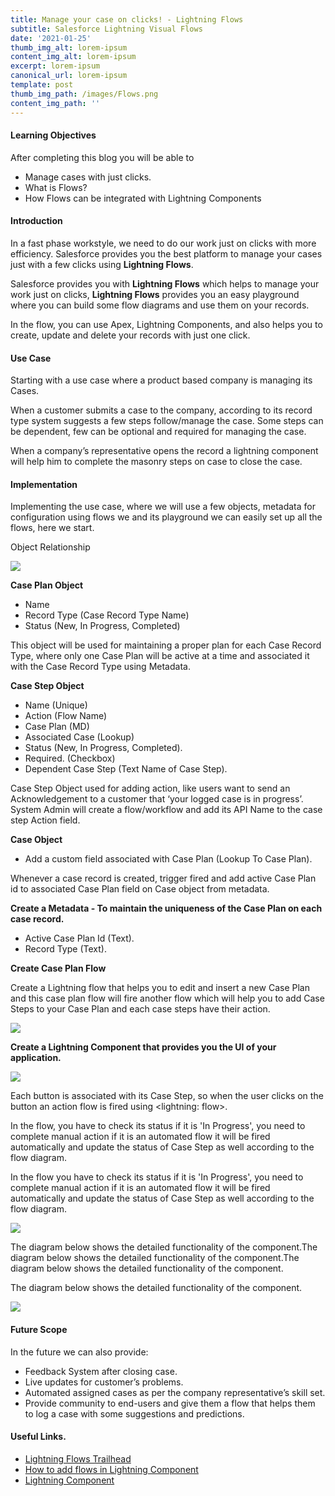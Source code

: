 ```yaml
---
title: Manage your case on clicks! - Lightning Flows
subtitle: Salesforce Lightning Visual Flows
date: '2021-01-25'
thumb_img_alt: lorem-ipsum
content_img_alt: lorem-ipsum
excerpt: lorem-ipsum
canonical_url: lorem-ipsum
template: post
thumb_img_path: /images/Flows.png
content_img_path: ''
---
```

#### **Learning Objectives**

After completing this blog you will be able to

* Manage cases with just clicks.
* What is Flows?
* How Flows can be integrated with Lightning Components

#### **Introduction**

In a fast phase workstyle, we need to do our work just on clicks with more efficiency. Salesforce provides you the best platform to manage your cases just with a few clicks using **Lightning Flows**.

Salesforce provides you with **Lightning Flows** which helps to manage your work just on clicks, **Lightning Flows** provides you an easy playground where you can build some flow diagrams and use them on your records.

In the flow, you can use Apex, Lightning Components, and also helps you to create, update and delete your records with just one click.

#### **Use Case**

Starting with a use case where a product based company is managing its Cases.

When a customer submits a case to the company, according to its record type system suggests a few steps follow/manage the case. Some steps can be dependent, few can be optional and required for managing the case.

When a company’s representative opens the record a lightning component will help him to complete the masonry steps on case to close the case.

#### **Implementation**

Implementing the use case, where we will use a few objects, metadata for configuration using flows we and its playground we can easily set up all the flows, here we start.

Object Relationship

![](/images/object-flow-diagram.jpeg)

**Case Plan Object**

* Name
* Record Type (Case Record Type Name)
* Status (New, In Progress, Completed)

This object will be used for maintaining a proper plan for each Case Record Type, where only one Case Plan will be active at a time and associated it with the Case Record Type using Metadata.

**Case Step Object**

* Name (Unique)
* Action (Flow Name)
* Case Plan (MD)
* Associated Case (Lookup)
* Status (New, In Progress, Completed).
* Required. (Checkbox)
* Dependent Case Step (Text Name of Case Step).

Case Step Object used for adding action, like users want to send an Acknowledgement to a customer that ‘your logged case is in progress’. System Admin will create a flow/workflow and add its API Name to the case step Action field.

**Case Object**

* Add a custom field associated with Case Plan (Lookup To Case Plan).

Whenever a case record is created, trigger fired and add active Case Plan id to associated Case Plan field on Case object from metadata.

**Create a Metadata - To maintain the uniqueness of the Case Plan on each case record.**

* Active Case Plan Id (Text).
* Record Type (Text).

**Create Case Plan Flow**

Create a Lightning flow that helps you to edit and insert a new Case Plan and this case plan flow will fire another flow which will help you to add Case Steps to your Case Plan and each case steps have their action.

**![](/images/create-case-plan.png)**

**Create a Lightning Component that provides you the UI of your application.**

![](/images/lc.png)

Each button is associated with its Case Step, so when the user clicks on the button an action flow is fired using <lightning: flow>.

In the flow, you have to check its status if it is 'In Progress', you need to complete manual action if it is an automated flow it will be fired automatically and update the status of Case Step as well according to the flow diagram.

In the flow you have to check its status if it is 'In Progress', you need to complete manual action if it is an automated flow it will be fired automatically and update the status of Case Step as well according to the flow diagram.

![](/images/managing-case-steps.png)

The diagram below shows the detailed functionality of the component.The diagram below shows the detailed functionality of the component.The diagram below shows the detailed functionality of the component.

The diagram below shows the detailed functionality of the component.

![](/images/product-case-management-final.png)

#### **Future Scope**

In the future we can also provide:

* Feedback System after closing case.
* Live updates for customer’s problems.
* Automated assigned cases as per the company representative’s skill set.
* Provide community to end-users and give them a flow that helps them to log a case with some suggestions and predictions.

#### **Useful Links.**

* [Lightning Flows Trailhead](https://trailhead.salesforce.com/en/content/learn/modules/business_process_automation)
* [How to add flows in Lightning Component](https://developer.salesforce.com/docs/component-library/bundle/lightning:flow/example)
* [Lightning Component](https://developer.salesforce.com/docs/atlas.en-us.lightning.meta/lightning/intro_framework.htm)